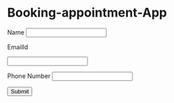 # Booking-appointment-App
<html>

<body>

<form onsubmit="saveToLocalStorage(event)">

<label> Name</label> <input type="text" name="username" required/>

<label> EmailId</label>

<input type="email" name="emailId" required/>

<label> Phone Number</label> <input type="tel" name="phonenumber" />

<button> Submit </button>

</form> <script>

function saveToLocalStorage(event) {

event.preventDefault();

const name = event.target.username.value;

const email = event.target.emailid.value; const phonenumber = event.target.phonenumber.valu

localStorage.setItem('name', name); localStorage.setItem('email', email);

localStorage.setItem('phonenumber', phonenumber)

</script>

</body> </html>
